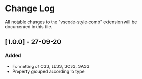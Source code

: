 # Change Log

All notable changes to the "vscode-style-comb" extension will be documented in this file.

## [1.0.0] - 27-09-20
### Added
- Formatting of CSS, LESS, SCSS, SASS
- Property grouped according to type
